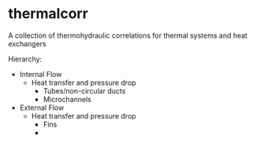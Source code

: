 thermalcorr
===========

A collection of thermohydraulic correlations for thermal systems and heat exchangers

Hierarchy:

* Internal Flow
  * Heat transfer and pressure drop
    * Tubes/non-circular ducts
    * Microchannels
* External Flow
  * Heat transfer and pressure drop
    * Fins
    * 
